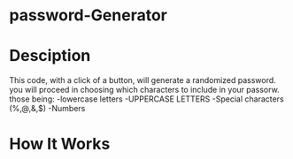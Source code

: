 # password-Generator

# Desciption

This code, with a click of a button, will generate a randomized password. you will proceed in choosing which characters to include in your passorw. those being:
-lowercase letters
-UPPERCASE LETTERS
-Special characters (%,@,&,$)
-Numbers

# How It Works
